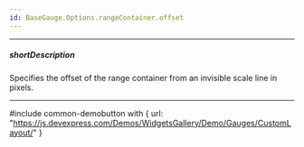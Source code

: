 ```yaml
---
id: BaseGauge.Options.rangeContainer.offset
---
```

---
##### shortDescription
Specifies the offset of the range container from an invisible scale line in pixels.

---
#include common-demobutton with {
    url: "https://js.devexpress.com/Demos/WidgetsGallery/Demo/Gauges/CustomLayout/"
}